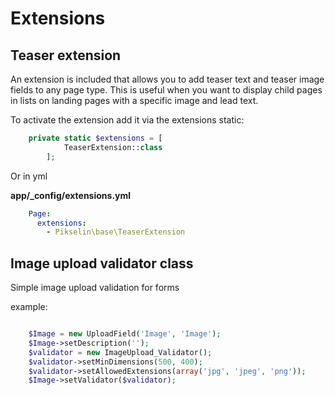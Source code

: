 # Extensions

## Teaser extension
An extension is included that allows you to add teaser text and teaser image fields to any page type. This is useful when you want to display child pages in lists on landing pages with a specific image and lead text.

To activate the extension add it via the extensions static:

```php
    private static $extensions = [
            TeaserExtension::class
        ];
```
Or in yml

**app/_config/extensions.yml**

```yaml
    Page:
      extensions:
        - Pikselin\base\TeaserExtension
```

## Image upload validator class
Simple image upload validation for forms

example:

```php

    $Image = new UploadField('Image', 'Image');
    $Image->setDescription('');
    $validator = new ImageUpload_Validator();
    $validator->setMinDimensions(500, 400);
    $validator->setAllowedExtensions(array('jpg', 'jpeg', 'png'));
    $Image->setValidator($validator);
```
